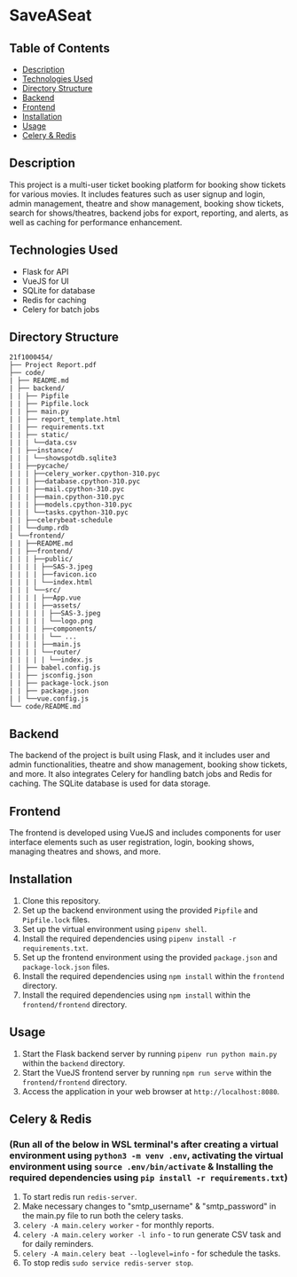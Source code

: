 # SaveASeat

## Table of Contents
- [Description](#description)
- [Technologies Used](#technologies-used)
- [Directory Structure](#directory-structure)
- [Backend](#backend)
- [Frontend](#frontend)
- [Installation](#installation)
- [Usage](#usage)
- [Celery & Redis](#celery--redis)

## Description
This project is a multi-user ticket booking platform for booking show tickets for various movies. It includes features such as user signup and login, admin management, theatre and show management, booking show tickets, search for shows/theatres, backend jobs for export, reporting, and alerts, as well as caching for performance enhancement.

## Technologies Used
- Flask for API
- VueJS for UI
- SQLite for database
- Redis for caching
- Celery for batch jobs

## Directory Structure

```
21f1000454/
├── Project Report.pdf
├── code/
| ├── README.md
| ├── backend/
| | ├── Pipfile
| | ├── Pipfile.lock
| | ├── main.py
| | ├── report_template.html
| | ├── requirements.txt
| | ├── static/
| | | └──data.csv
| | ├──instance/
| | | └──showspotdb.sqlite3
| | ├──pycache/
| | | ├──celery_worker.cpython-310.pyc
| | | ├──database.cpython-310.pyc
| | | ├──mail.cpython-310.pyc
| | | ├──main.cpython-310.pyc
| | | ├──models.cpython-310.pyc
| | | └──tasks.cpython-310.pyc
| | ├──celerybeat-schedule
| | └──dump.rdb
| └──frontend/
| | ├──README.md
| | ├──frontend/
| | | ├──public/
| | | | ├──SAS-3.jpeg
| | | | ├──favicon.ico
| | | | └──index.html
| | | └──src/
| | | | ├──App.vue
| | | | ├──assets/
| | | | | ├──SAS-3.jpeg
| | | | | └──logo.png
| | | | ├──components/
| | | | | └── ...
| | | | ├──main.js
| | | | └──router/
| | | | | └──index.js
| | ├── babel.config.js
| | ├── jsconfig.json
| | ├── package-lock.json
| | ├── package.json
| | └──vue.config.js
└── code/README.md

```

## Backend
The backend of the project is built using Flask, and it includes user and admin functionalities, theatre and show management, booking show tickets, and more. It also integrates Celery for handling batch jobs and Redis for caching. The SQLite database is used for data storage.

## Frontend
The frontend is developed using VueJS and includes components for user interface elements such as user registration, login, booking shows, managing theatres and shows, and more.

## Installation
1. Clone this repository.
2. Set up the backend environment using the provided `Pipfile` and `Pipfile.lock` files.
3. Set up the virtual environment using `pipenv shell`.
4. Install the required dependencies using `pipenv install -r requirements.txt`.
5. Set up the frontend environment using the provided `package.json` and `package-lock.json` files.
6. Install the required dependencies using `npm install` within the `frontend` directory.
7. Install the required dependencies using `npm install` within the `frontend/frontend` directory.

## Usage
1. Start the Flask backend server by running `pipenv run python main.py` within the `backend` directory.
2. Start the VueJS frontend server by running `npm run serve` within the `frontend/frontend` directory.
3. Access the application in your web browser at `http://localhost:8080`.

## Celery & Redis 
### (Run all of the below in WSL terminal's after creating a virtual environment using `python3 -m venv .env`, activating the virtual environment using `source .env/bin/activate` & Installing the required dependencies using `pip install -r requirements.txt`)
1. To start redis run `redis-server`.
2. Make necessary changes to "smtp_username" & "smtp_password" in the main.py file to run both the celery tasks.
3. `celery -A main.celery worker` - for monthly reports.
4. `celery -A main.celery worker -l info` - to run generate CSV task and for daily reminders.
5. `celery -A main.celery beat --loglevel=info` - for schedule the tasks.
6. To stop redis `sudo service redis-server stop`.
